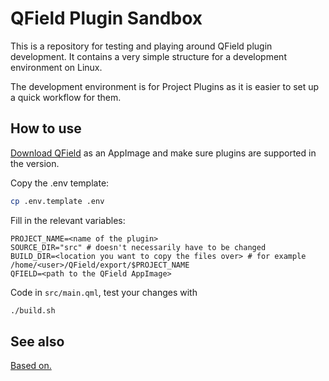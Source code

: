 # QField Plugin Sandbox

This is a repository for testing and playing around QField plugin development.
It contains a very simple structure for a development environment on Linux.

The development environment is for Project Plugins as it is easier to set up
a quick workflow for them.

## How to use

[Download QField](https://github.com/opengisch/QField/releases/) as an AppImage and make sure plugins are supported in the version.

Copy the .env template:

```bash
cp .env.template .env
```

Fill in the relevant variables:

```
PROJECT_NAME=<name of the plugin>
SOURCE_DIR="src" # doesn't necessarily have to be changed
BUILD_DIR=<location you want to copy the files over> # for example /home/<user>/QField/export/$PROJECT_NAME
QFIELD=<path to the QField AppImage>
```

Code in `src/main.qml`, test your changes with

```bash
./build.sh
```

## See also

[Based on.](https://github.com/opengisch/qfield-template-plugin)
